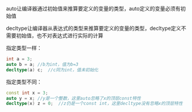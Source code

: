 auto让编译器通过初始值来推算要定义的变量的类型，auto定义的变量必须有初始值

decltype让编译器从表达式的类型来推算要定义的变量的类型，decltype定义不需要初始值，也不对表达式进行实际的计算

指定类型一样：

```c++
int a = 3;
auto b = a;	//b为int，值为b=3
decltype(a) c;	//c同为int，值未初始化
```

指定类型不同：

```c++
const int x = 3;
auto y = x;	//y是一个整数，这里auto忽略了x的顶层const特性
decltype(x) z = 0;	//z仍是一个const int，这里decltype没有忽略x的顶层特性
```

